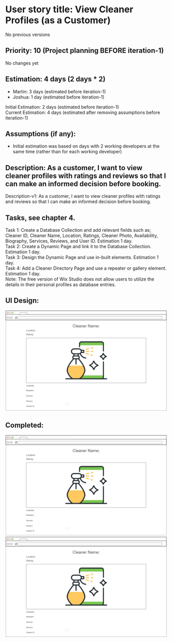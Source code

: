 # User story title: View Cleaner Profiles (as a Customer)
No previous versions

## Priority: 10 (Project planning BEFORE iteration-1)
No changes yet

## Estimation: 4 days (2 days * 2)
* Martin: 3 days (estimated before iteration-1)
* Joshua: 1 day (estimated before iteration-1)

Initial Estimation: 2 days (estimated before iteration-1)  
Current Estimation: 4 days (estimated after removing assumptions before iteration-1)

## Assumptions (if any):
* Initial estimation was based on days with 2 working developers at the same time (rather than for each working developer)

## Description: As a customer, I want to view cleaner profiles with ratings and reviews so that I can make an informed decision before booking.
Description-v1: As a customer, I want to view cleaner profiles with ratings and reviews so that I can make an informed decision before booking.

## Tasks, see chapter 4.
Task 1: Create a Database Collection and add relevant fields such as;
Cleaner ID, Cleaner Name, Location, Ratings, Cleaner Photo, Availability, Biography, Services, Reviews, and User ID. Estimation 1 day.  
Task 2: Create a Dynamic Page and link it to the Database Collection. Estimation 1 day.  
Task 3: Design the Dynamic Page and use in-built elements. Estimation 1 day.   
Task 4: Add a Cleaner Directory Page and use a repeater or gallery element. Estimation 1 day.   
Note: The free version of Wix Studio does not allow users to utilize the details in their personal profiles as database entries.

## UI Design:
![image alt](../images/mockup_cleaner_profiles.jpg)

## Completed:
![image alt](../images/mockup_cleaner_profiles.jpg)
![image alt](../images/mockup_cleaner_profiles.jpg)
